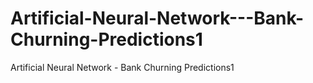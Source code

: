 # Artificial-Neural-Network---Bank-Churning-Predictions1
Artificial Neural Network - Bank Churning Predictions1
